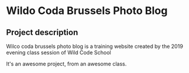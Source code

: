 # Wildo Coda Brussels Photo Blog


## Project description

Wilco coda brussels photo blog is a training website created by the 2019 evening class session of Wild Code School

It's an awesome project, from an awesome class.
